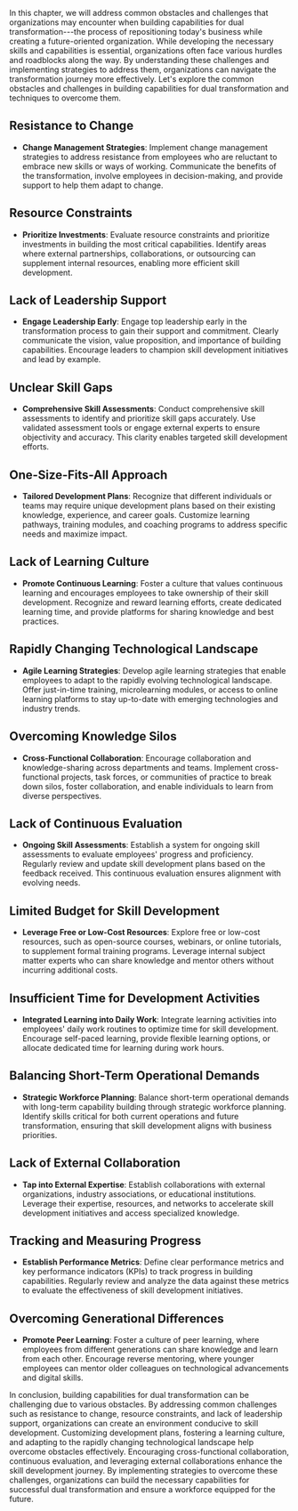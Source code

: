 
In this chapter, we will address common obstacles and challenges that organizations may encounter when building capabilities for dual transformation---the process of repositioning today's business while creating a future-oriented organization. While developing the necessary skills and capabilities is essential, organizations often face various hurdles and roadblocks along the way. By understanding these challenges and implementing strategies to address them, organizations can navigate the transformation journey more effectively. Let's explore the common obstacles and challenges in building capabilities for dual transformation and techniques to overcome them.

Resistance to Change
--------------------

* **Change Management Strategies**: Implement change management strategies to address resistance from employees who are reluctant to embrace new skills or ways of working. Communicate the benefits of the transformation, involve employees in decision-making, and provide support to help them adapt to change.

Resource Constraints
--------------------

* **Prioritize Investments**: Evaluate resource constraints and prioritize investments in building the most critical capabilities. Identify areas where external partnerships, collaborations, or outsourcing can supplement internal resources, enabling more efficient skill development.

Lack of Leadership Support
--------------------------

* **Engage Leadership Early**: Engage top leadership early in the transformation process to gain their support and commitment. Clearly communicate the vision, value proposition, and importance of building capabilities. Encourage leaders to champion skill development initiatives and lead by example.

Unclear Skill Gaps
------------------

* **Comprehensive Skill Assessments**: Conduct comprehensive skill assessments to identify and prioritize skill gaps accurately. Use validated assessment tools or engage external experts to ensure objectivity and accuracy. This clarity enables targeted skill development efforts.

One-Size-Fits-All Approach
--------------------------

* **Tailored Development Plans**: Recognize that different individuals or teams may require unique development plans based on their existing knowledge, experience, and career goals. Customize learning pathways, training modules, and coaching programs to address specific needs and maximize impact.

Lack of Learning Culture
------------------------

* **Promote Continuous Learning**: Foster a culture that values continuous learning and encourages employees to take ownership of their skill development. Recognize and reward learning efforts, create dedicated learning time, and provide platforms for sharing knowledge and best practices.

Rapidly Changing Technological Landscape
----------------------------------------

* **Agile Learning Strategies**: Develop agile learning strategies that enable employees to adapt to the rapidly evolving technological landscape. Offer just-in-time training, microlearning modules, or access to online learning platforms to stay up-to-date with emerging technologies and industry trends.

Overcoming Knowledge Silos
--------------------------

* **Cross-Functional Collaboration**: Encourage collaboration and knowledge-sharing across departments and teams. Implement cross-functional projects, task forces, or communities of practice to break down silos, foster collaboration, and enable individuals to learn from diverse perspectives.

Lack of Continuous Evaluation
-----------------------------

* **Ongoing Skill Assessments**: Establish a system for ongoing skill assessments to evaluate employees' progress and proficiency. Regularly review and update skill development plans based on the feedback received. This continuous evaluation ensures alignment with evolving needs.

Limited Budget for Skill Development
------------------------------------

* **Leverage Free or Low-Cost Resources**: Explore free or low-cost resources, such as open-source courses, webinars, or online tutorials, to supplement formal training programs. Leverage internal subject matter experts who can share knowledge and mentor others without incurring additional costs.

Insufficient Time for Development Activities
--------------------------------------------

* **Integrated Learning into Daily Work**: Integrate learning activities into employees' daily work routines to optimize time for skill development. Encourage self-paced learning, provide flexible learning options, or allocate dedicated time for learning during work hours.

Balancing Short-Term Operational Demands
----------------------------------------

* **Strategic Workforce Planning**: Balance short-term operational demands with long-term capability building through strategic workforce planning. Identify skills critical for both current operations and future transformation, ensuring that skill development aligns with business priorities.

Lack of External Collaboration
------------------------------

* **Tap into External Expertise**: Establish collaborations with external organizations, industry associations, or educational institutions. Leverage their expertise, resources, and networks to accelerate skill development initiatives and access specialized knowledge.

Tracking and Measuring Progress
-------------------------------

* **Establish Performance Metrics**: Define clear performance metrics and key performance indicators (KPIs) to track progress in building capabilities. Regularly review and analyze the data against these metrics to evaluate the effectiveness of skill development initiatives.

Overcoming Generational Differences
-----------------------------------

* **Promote Peer Learning**: Foster a culture of peer learning, where employees from different generations can share knowledge and learn from each other. Encourage reverse mentoring, where younger employees can mentor older colleagues on technological advancements and digital skills.

In conclusion, building capabilities for dual transformation can be challenging due to various obstacles. By addressing common challenges such as resistance to change, resource constraints, and lack of leadership support, organizations can create an environment conducive to skill development. Customizing development plans, fostering a learning culture, and adapting to the rapidly changing technological landscape help overcome obstacles effectively. Encouraging cross-functional collaboration, continuous evaluation, and leveraging external collaborations enhance the skill development journey. By implementing strategies to overcome these challenges, organizations can build the necessary capabilities for successful dual transformation and ensure a workforce equipped for the future.
